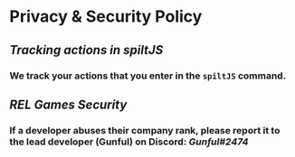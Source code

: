 # Privacy & Security Policy
## ***Tracking actions in spiltJS***
### We track your actions that you enter in the `spiltJS` command.
## ***REL Games Security***
### If a developer abuses their company rank, please report it to the lead developer (Gunful) on Discord: ***Gunful#2474***
